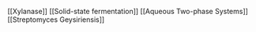 [[Xylanase]]
[[Solid-state fermentation]]
[[Aqueous Two-phase Systems]]
[[Streptomyces Geysiriensis]]
